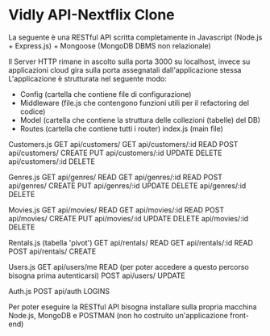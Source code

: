 # Vidly API-Nextflix Clone

La seguente è una RESTful API scritta completamente in Javascript (Node.js + Express.js) + Mongoose (MongoDB DBMS non relazionale)

Il Server HTTP rimane in ascolto sulla porta 3000 su localhost, invece su applicazioni cloud gira sulla porta assegnatali dall'applicazione stessa
L'applicazione è strutturata nel seguente modo:
  - Config (cartella che contiene file di configurazione)
  - Middleware (file.js che contengono funzioni utili per il refactoring del codice)
  - Model (cartella che contiene la struttura delle collezioni (tabelle) del DB)
  - Routes (cartella che contiene tutti i router)
  index.js (main file)
  
Customers.js
GET api/customers/
GET api/customers/:id READ
POST api/customers/ CREATE
PUT api/customers/:id UPDATE
DELETE api/customers/:id DELETE

Genres.js
GET api/genres/ READ
GET api/genres/:id READ
POST api/genres/ CREATE
PUT api/genres/:id UPDATE
DELETE api/genres/:id DELETE

Movies.js
GET api/movies/ READ
GET api/movies/:id READ
POST api/movies/ CREATE
PUT api/movies/:id UPDATE
DELETE api/movies/:id DELETE

Rentals.js (tabella 'pivot')
GET api/rentals/ READ
GET api/rentals/:id READ
POST api/rentals/ CREATE

Users.js
GET api/users/me READ (per poter accedere a questo percorso bisogna prima autenticarsi)
POST api/users/ UPDATE

Auth.js
POST api/auth LOGINS

Per poter eseguire la RESTful API bisogna installare sulla propria macchina Node.js, MongoDB e POSTMAN (non ho costruito un'applicazione front-end)

